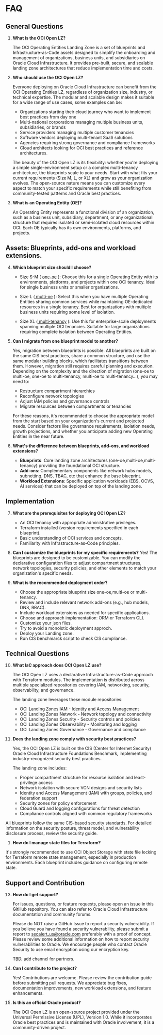 # FAQ

## General Questions

1. **What is the OCI Open LZ?**
   
      The OCI Operating Entities Landing Zone is a set of blueprints and Infrastructure-as-Code assets designed to simplify the onboarding and management of organizations, business units, and subsidiaries on Oracle Cloud Infrastructure. It provides pre-built, secure, and scalable landing zone architectures that reduce implementation time and costs.

2. **Who should use the OCI Open LZ?**
   
   Everyone deploying on Oracle Cloud Infrastructure can benefit from the OCI Operating Entities LZ, regardless of organization size, industry, or technical expertise. The modular and scalable design makes it suitable for a wide range of use cases, some examples can be:

    * Organizations starting their cloud journey who want to implement best practices from day one
    * Multi-national corporations managing multiple business units, subsidiaries, or brands
    * Service providers managing multiple customer tenancies
    * Software vendors deploying multi-tenant SaaS solutions
    * Agencies requiring strong governance and compliance frameworks
    * Cloud architects looking for OCI best practices and reference architectures.
  
   The beauty of the OCI Open LZ is its flexibility: whether you're deploying a simple single-environment setup or a complex multi-tenancy architecture, the blueprints scale to your needs. Start with what fits your current requirements (Size M, L, or XL) and grow as your organization evolves. The open-source nature means you can customize every aspect to match your specific requirements while still benefiting from community-tested patterns and Oracle best practices.


3. **What is an Operating Entity (OE)?**
   
    An Operating Entity represents a functional division of an organization, such as a business unit, subsidiary, department, or any organizational structure that requires isolated or semi-isolated cloud resources within OCI. Each OE typically has its own environments, platforms, and projects.

## Assets: Blueprints, add-ons and workload extensions.

4. **Which blueprint size should I choose?**

   * Size S-M ( [one-oe](https://github.com/oci-landing-zones/oci-landing-zone-operating-entities/tree/master/blueprints/one-oe) ): Choose this for a single Operating Entity with its environments, platforms, and projects within one OCI tenancy. Ideal for single business units or smaller organizations.
     
   * Size L ([ multi-oe](https://github.com/oci-landing-zones/oci-landing-zone-operating-entities/tree/master/blueprints/multi-oe) ): Select this when you have multiple Operating Entities sharing common services while maintaining OE-dedicated resources in a single tenancy. Best for organizations with multiple business units requiring some level of isolation.

   * Size XL ([ multi-tenancy](https://github.com/oci-landing-zones/oci-landing-zone-operating-entities/tree/master/blueprints/multi-tenancy) ): Use this for enterprise-scale deployments spanning multiple OCI tenancies. Suitable for large organizations requiring complete isolation between Operating Entities.

5. **Can I migrate from one blueprint model to another?**
   
    Yes, migration between blueprints is possible. All blueprints are built on the same CIS best practices, share a common structure, and use the same modular building blocks, which facilitates transitions between them.
    However, migration still requires careful planning and execution. Depending on the complexity and the direction of migration (one-oe to multi-oe, one-oe to multi-tenancy, multi-oe to multi-tenancy...), you may need to:

    * Restructure compartment hierarchies
    * Reconfigure network topologies
    * Adjust IAM policies and governance controls
    * Migrate resources between compartments or tenancies

    For these reasons, it's recommended to choose the appropriate model from the start based on your organization's current and projected needs. Consider factors like governance requirements, isolation needs, growth projections, and whether you anticipate adding new Operating Entities in the near future.

6. **What's the difference between blueprints, add-ons, and workload extensions?**

   * **Blueprints**: Core landing zone architectures (one-oe,multi-oe,multi-tenancy) providing the foundational OCI structure.
   * **Add-ons**: Complementary components like network hubs models, subnetting, DNS, TBAC, etc  that enhance the base blueprint.
   * **Workload Extensions**: Specific application workloads (EBS, OCVS, AI services) that can be deployed on top of the landing zone.

## Implementation

7. **What are the prerequisites for deploying OCI Open LZ?**

   * An OCI tenancy with appropriate administrative privileges.
   * Terraform installed (version requirements specified in each blueprint).
   * Basic understanding of OCI services and concepts.
   * Familiarity with Infrastructure-as-Code principles.

8. **Can I customize the blueprints for my specific requirements?**
    Yes! The blueprints are designed to be customizable. You can modify the declarative configuration files to adjust compartment structures, network topologies, security policies, and other elements to match your organization's specific needs.
  
9. **What is the recommended deployment order?**

   * Choose the appropriate blueprint size one-oe,multi-oe or multi-tenancy.
   * Review and include relevant network add-ons (e.g., hub models, DNS, RBAC).
   * Include workload extensions as needed for specific applications.
   * Choose and approach implementation: ORM or Terraform CLI.
   * Customize your json files.
   * Try to avoid a monolotic deployment approch.
   * Deploy your Landing zone.
   * Run CIS benchmarck script to check CIS compliance.


## Technical Questions

10. **What IaC approach does OCI Open LZ use?**
    
    The OCI Open LZ uses a declarative Infrastructure-as-Code approach with Terraform modules. The implementation is distributed across multiple specialized repositories covering IAM, networking, security, observability, and governance.

    The landing zone leverages these module repositories:

      * OCI Landing Zones IAM - Identity and Access Management
      * OCI Landing Zones Network - Network topology and connectivity
      * OCI Landing Zones Security - Security controls and policies
      * OCI Landing Zones Observability - Monitoring and logging
      * OCI Landing Zones Governance - Governance and compliance

11. **Does the landing zone comply with security best practices?**
    
    Yes, the OCI Open LZ is built on the CIS (Center for Internet Security) Oracle Cloud Infrastructure Foundations Benchmark, implementing industry-recognized security best practices. 
    
    The landing zone includes:

    * Proper compartment structure for resource isolation and least-privilege access
    * Network isolation with secure VCN designs and security lists
    * Identity and Access Management (IAM) with groups, policies, and federation support
    * Security zones for policy enforcement
    * Cloud Guard and logging configurations for threat detection
    * Compliance controls aligned with common regulatory frameworks

All blueprints follow the same CIS-based security standards. For detailed information on the security posture, threat model, and vulnerability disclosure process, review the security guide.

1.  **How do I manage state files for Terraform?**
    
  It's strongly recommended to use OCI Object Storage with state file locking for Terraform remote state management, especially in production environments. Each blueprint includes guidance on configuring remote state.

## Support and Contribution

13. **How do I get support?**
  
    For issues, questions, or feature requests, please open an issue in this GitHub repository. You can also refer to Oracle Cloud Infrastructure documentation and community forums.
    
    Please do NOT raise a GitHub Issue to report a security vulnerability. If you believe you have found a security vulnerability, please submit a report to secalert_us@oracle.com preferably with a proof of concept. Please review some additional information on how to report security vulnerabilities to Oracle. We encourage people who contact Oracle Security to use email encryption using our encryption key.
    
    TBD. add channel for partners.
  
14. **Can I contribute to the project?**
    
    Yes! Contributions are welcome. Please review the contribution guide before submitting pull requests. We appreciate bug fixes, documentation improvements, new workload extensions, and feature enhancements.

15. **Is this an official Oracle product?**
    
    The OCI Open LZ is an open-source project provided under the Universal Permissive License (UPL), Version 1.0. While it incorporates Oracle best practices and is maintained with Oracle involvement, it is a community-driven project.
